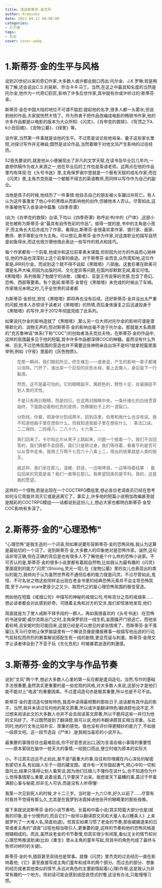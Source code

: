 ```yaml
---
title: 浅谈斯蒂芬·金文风
author: Krepusko
date: 2021-09-12 00:00:00
categories: 
- 引力波
tags:
- 社论
cover: cover.webp
---
```


# 1.斯蒂芬·金的生平与风格

说到20世纪以来的奇幻作家,大多数人或许都会脱口而出:托尔金、J.K.罗琳;若是稍有了解,还会说出C.S.刘易斯、乔治·R·R·马丁。当然,在这之中最具知名度的当然是托尔金,他作为一代奇幻巨匠,影响了许多后世作家,其中就有你或许听过的:斯蒂芬·金。

斯蒂芬·金在中国大陆的地位不可谓不尴尬:提起他的名字,很多人都一头雾水;但说到他的作品,大家就恍然大悟了。作为热衷于把作品改编成电影的畅销书作家,他的许多作品都是以电影的版本为大众所知:《闪灵》、《肖申克的救赎》、《穹顶之下》、《小丑回魂》、《宠物公墓》、《绿里》等。

谈作家,当然第一件事就是谈他的生平。不过若是谈论些他母亲、妻子这些家长里短,对探讨写作并无裨益;既然是谈论作品,当然着眼于对他文风产生影响的过往经历。

52首先要说的,就是他从小便展现出了非凡的文学天赋,在读书及毕业后几年内,一直把供稿作为收入来源之一,他在毕业后的工作也是英语老师。这两点在他的作品里均有体现:在《头号书迷》里,主角保罗谢尔登就是一个极有天赋的成名作家;而在《闪灵》里,主角杰克则是一个郁郁不得志的英语教师,而同样以写作作为自己的副业。

当他是孩子的时候,他经历了一件事情:他目击自己的朋友被火车碾过并死亡。有人认为这件事激发了他心中的黑暗从而影响他的创作,但被他本人否认。尽管如此,这件事被他写入收录进中篇集《四季奇谭》

(此为《肖申克的救赎》台译,下均以《四季奇谭》称呼此书)中的《尸体》,这部小说也被称为斯蒂芬·金"最具有自传色彩的作品"。值得一提的是,书中的主角是小孩子,而主角长大后亦成为了作家。看得出,斯蒂芬·金很喜欢拿作家、银行家、画家、教师、歌手等职业作为主角。可以想见,斯蒂芬·金作为作家,对这类职业的描写自然是如鱼得水,而这也很方便他借此表达一些写作的观点和技巧。

每个作家都有一个前辈,他或许和这位前辈素未谋面,但却因为对方的作品而心驰神往,他的作品也深深刻上这个前辈的痕迹。对于斯蒂芬·金而言,众所周知地,这位作家是JRR托尔金。而说到这个就不得不说起《黑暗塔》八部曲。这套巨著在欧美可谓是名声大噪,但因为出版时间、文化差异等问题,在国内却默默无闻,着实可惜。《黑暗塔》系列吸取了勃朗宁的诗歌、《魔戒》、亚瑟王传说等的灵感,包含了奇幻、恐怖、西部等要素。有个逸闻:斯蒂芬·金曾在《黑暗塔》未完成的时候出了车祸。作家境况未明之时,几乎全世界的读者都

为斯蒂芬·金担忧,担忧《黑暗塔》即将再也没有后续。还好斯蒂芬·金并没出太严重的问题,他本人亦惊讶于读者对《黑暗塔》的热情,而后身体康复之后迅速投身于《黑暗塔》的写作,并于2012年彻底完结了此系列。

如果说托尔金的影响造就了《黑暗塔》,那么另一位大师对托尔金的影响可谓是潜移默化的、润物无声的,但对斯蒂芬·金的影响丝毫不逊于托尔金。那就是大名鼎鼎的"克苏鲁神话"体系(下称"COC")的创始者洛夫克拉夫特。在斯蒂芬·金的作品中,这样的氛围最多见于他的短篇,其中许多作品都深得COC的神髓。虽然没有什么外神、旧支,不过恐怖氛围的营造也并不需要这些神明亲自出场不是吗?就拿短篇里面举例,例如《守夜》里面的《灰色物质》。

>在那一瞬间，我们眼前所见，终生难忘——或者说，产生的影响一辈子都难以消除。门开了，涌出来一个巨型的灰色水母，看上去像人，身后留下一行黏液。
>
>然而，这不是最可怕的。它的眼睛扁平，黄颜色的，野性十足，丝毫捕捉不到人类的灵性。
>
>不是只有两只眼睛，而是四只。在这两对眼睛中央，一条纤维化的白线贯穿始终，下面跳动着粉红色的皮肉，仿佛猪肚子上的一道裂口。
>
>分割线，你看，把身体分割成两半。回到店里，伯蒂和我什么也没有说。我不知道他脑子里在想些什么，但我知道我脑子里在想些什么 ： 乘法口诀。二二得四，二四得八，二八十六，十六乘二……
>
>我们回来了。卡尔和比尔从凳子上跳起来，问题一个接着一个。我们不会回答的，我们俩都不会回答。我们只是转过身，我们等待着，看看亨利是否可以从雪中走来。我用三万两千七百六十八乘上二，得出的结果就是人类的毁灭。
>
>就这样，我们坐在那儿，温暖、舒适，一边喝啤酒，一边等待着结果 ： 最后回来的究竟是谁？我们一直等在那儿。我希望回来的是亨利。真的，这是我的愿望。

这样的一个怪物,若是出现在一个COCTRPG模组里,想必各位老调查员已经在思考如何与它周旋并消灭它或是逃离它了。事实上,许多他的短篇小说稍加改编甚至就是精彩的COCTRPG模组——话都说到这份儿上,想必大家也都明白斯蒂芬·金受COC影响有多深了。

# 2.斯蒂芬·金的"心理恐怖"

"心理恐怖"是我生造的一个词语,但如果说要形容斯蒂芬·金的恐怖风格,我认为这算是最贴切的一个词了。说到斯蒂芬·金,大多数人的印象绝对是恐怖作家。诚然,这句话非常正确,但在正确的背后是也有很多人不了解他是个什么样的恐怖小说家。不可否认的是,斯蒂芬·金的很多小说里都有着超自然物,比如我认为最有趣的《闪灵》里面提到的能力"闪灵"(Shining,灵光一现),在《宠物公墓》里的女儿也表现出的类似的能力,我倾向于认为虽然世界观不通但后者的能力就是闪灵。不过尽管如此,鬼怪、不可名状之物这些同样会出现在老金书里的经典恐怖元素并不会主导恐怖氛围,至于Jump scare更是少之又少。取而代之的是心理恐怖氛围的极佳营造。

例如他在短篇《戒烟公司》中描写的神秘的戒烟公司,号称百分之百的戒烟率……想必读者都会对此感到好奇。可随着主角和对方的交涉,我们却惊骇地发现,他们

简直就是为了使人戒断不择手段的一群人。再如我很喜欢的《头号书迷》:在恐怖的书迷安妮·威尔克斯出门之时,主角保罗抓住一线生机,妄图撬开门锁逃亡。而他坐着轮椅,且安妮时刻可能回来,这就已经是可以想见的紧张情境了。而斯蒂芬·金不落窠臼,天马行空地让保罗脑袋里有一个解说员像是播报赛事一般描写他出逃的行动,气氛轻松而热烈的赛事解说搭配生死一线的剧情,更显荒诞与刺激。斯蒂芬·金用文字让读者体会到了不亚于玩《生化危机》时被暴君追逐的刺激感。

# 3.斯蒂芬·金的文字与作品节奏

说到"文风"两个字,想必大多数人心里的第一反应都是遣词造句。当然,写作的基础手法很重要,虽然其实更重要的是一些宏观的风格,对大多数人来说,这部分才是他们能不能对上"电波"的重要因素。不过遣词造句亦是极其重要,所以也是不可不谈。

斯蒂芬·金的遣词造句很有特色,我高中读得最频繁的那些日子,说话都有其作品的影子。当然,我并未读过任何他的英文原著,所以或许是翻译特色/翻译腔也说不定,不过想来阅读此文的大多数人也并不会去阅读英文原著,所以干脆将这些一并归为他的文风好了。不过既然提到了翻译腔,我可以说,他的书翻译腔其实相当浓重。与此同时,他的行文有比较朴实、厚重的感觉。我也没有评价得更精妙的能力了,不如放一段原文吧。这一段节选自《尸体》,是我相当喜欢的小说开头。

最重要的事情往往也最难启齿,你不好意思说出口,因为言语会缩小事情的重要性——原本萦绕在脑中一些天大的事情,一经脱口而出,便立时缩为原本的实际大

小。不过其实远远不止如此,是不是?最重大的事,往往和你埋藏在内心深处的秘密有密切关系,有如敌人乐于一窥的藏宝图。或许有一天你鼓起勇气,把心中的一切和盘托出,结果只落得让别人看笑话,因为他们压根儿不懂你在说什么,也不知道你为什么觉得事情那么重要,说着说着,几乎要哭了出来。我想普天下最糟的事,莫过于怀着满腔心事与秘密,却非无人可诉,而是没有人听得懂!

我第一次见到死人的时候,才十二三岁。当时是一九六○年,好久以前了……尽管有时我并不觉得有那么久,尤其是在我梦到冰雹掉进他张开的眼睛里的那些夜晚。

接下来就说说斯蒂芬·金的小说节奏吧。长篇和中篇小说(其实短篇大部分也是)就我的印象,是十分慢热的,而且它们一般伴以翻译腔文风和大量人名(《睡美人》上来就罗列了一大堆人名,简直劝退)。但其实如果习惯了老金的节奏,那些娓娓道来的日常或者主角的"调查"过程也相当吸引人,更重要的是,这样的节奏和他的恐怖风格是相辅相成的。而且,虽然说老金的书节奏慢,但其实很少有闲笔,看似无关的情节却对心理恐怖推波助澜(比如《重生》里从主角的童年写起,但其中的角色均成了最终与牧师对峙时的关键)。

斯蒂芬·金的书,插叙甚至双线也是常事。就像《闪灵》里杰克的过去经历一直在影响着他;《它》甚至直接写成主角们童年和成年的两个部分。而过去的部分、想象的经历或者其他类似的情节,永远对角色的主要剧情起着(心理)作用,这是我认为非常有趣的一个地方。但初读可能会感到成田良悟式的懵,这没有办法,只能慢慢习惯。